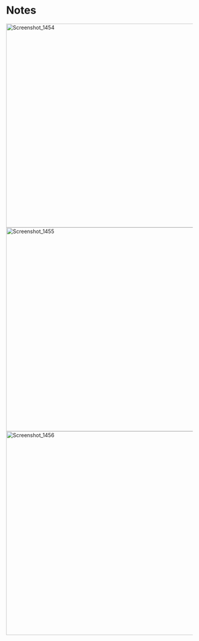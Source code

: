 # Notes

<img width="550" alt="Screenshot_1454" src="https://user-images.githubusercontent.com/13994900/83585885-9e2c8900-a510-11ea-93c1-10a1fbfe86db.png">

<img width="550" alt="Screenshot_1455" src="https://user-images.githubusercontent.com/13994900/83585959-d3d17200-a510-11ea-938e-ff94b1ad26f1.png">
 
<img width="550" alt="Screenshot_1456" src="https://user-images.githubusercontent.com/13994900/83586007-024f4d00-a511-11ea-94f6-80d4c5015fe9.png">
 
  
 
